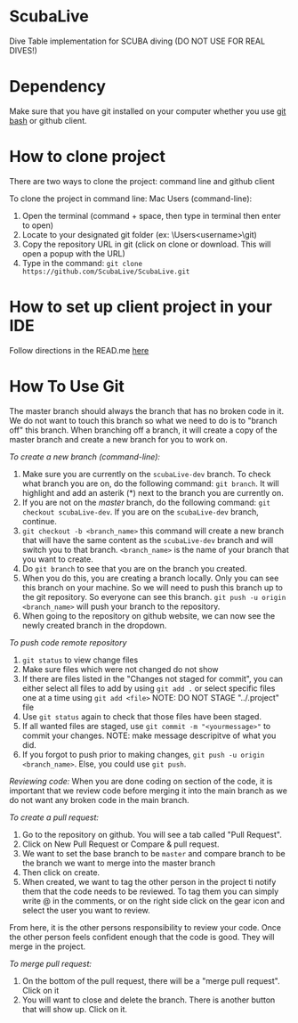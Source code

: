 # ScubaLive
Dive Table implementation for SCUBA diving (DO NOT USE FOR REAL DIVES!)

# Dependency
Make sure that you have git installed on your computer whether you use [git bash](https://git-scm.com/downloads) or github client.

# How to clone project
There are two ways to clone the project: command line and github client

To clone the project in command line:
Mac Users (command-line):
1. Open the terminal (command + space, then type in terminal then enter to open)
2. Locate to your designated git folder (ex: \Users\<username>\git)
3. Copy the repository URL in git (click on clone or download. This will open a popup with the URL)
4. Type in the command: `git clone https://github.com/ScubaLive/ScubaLive.git`

# How to set up client project in your IDE
Follow directions in the READ.me [here](https://github.com/ScubaLive/ScubaLive/tree/master/client)

# How To Use Git
The master branch should always the branch that has no broken code in it. We do not want to touch this branch so what we need to do is to "branch off" this branch.
When branching off a branch, it will create a copy of the master branch and create a new branch for you to work on.

*To create a new branch (command-line):*
1. Make sure you are currently on the `scubaLive-dev` branch. To check what branch you are on, do the following command: `git branch`.
It will highlight and add an asterik (*) next to the branch you are currently on.
2. If you are not on the *master* branch, do the following command: `git checkout scubaLive-dev`. If you are on the `scubaLive-dev` branch, continue.
3. `git checkout -b <branch_name>` this command will create a new branch that will have the same content as the `scubaLive-dev` branch and will switch you to that branch. 
`<branch_name>` is the name of your branch that you want to create.
4. Do `git branch` to see that you are on the branch you created.
5. When you do this, you are creating a branch locally. Only you can see this branch on your machine. So we will need to push this branch up to the git repository. So everyone can see this branch.
`git push -u origin <branch_name>` will push your branch to the repository.
6. When going to the repository on github website, we can now see the newly created branch in the dropdown.

*To push code remote repository*
1. `git status` to view change files
2. Make sure files which were not changed do not show
3. If there are files listed in the "Changes not staged for commit", you can either select all files to add by using `git add .` or select specific files one at a time using `git add <file>`
NOTE: DO NOT STAGE "../.project" file
4. Use `git status` again to check that those files have been staged.
5. If all wanted files are staged, use `git commit -m "<yourmessage>"` to commit your changes. NOTE: make message descripitve of what you did.
6. If you forgot to push prior to making changes, `git push -u origin <branch_name>`. Else, you could use `git push`.

*Reviewing code:*
When you are done coding on section of the code, it is important that we review code before merging it into the main branch as we do not want any broken code in the main branch.

*To create a pull request:*
1. Go to the repository on github. You will see a tab called "Pull Request". 
2. Click on New Pull Request or Compare & pull request.
3. We want to set the base branch to be `master` and compare branch to be the branch we want to merge into the master branch
4. Then click on create.
5. When created, we want to tag the other person in the project ti notify them that the code needs to be reviewed. To tag them you can simply write @<username> in the comments, or on the right side click on the gear icon and select the user you want to review.

From here, it is the other persons responsibility to review your code. Once the other person feels confident enough that the code is good. They will merge in the project.

*To merge pull request:*
1. On the bottom of the pull request, there will be a "merge pull request". Click on it
2. You will want to close and delete the branch. There is another button that will show up. Click on it.
